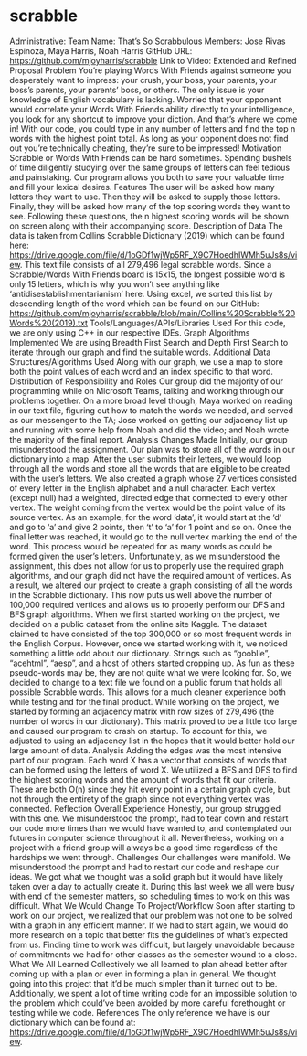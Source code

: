 # scrabble

Administrative:
Team Name: That’s So Scrabbulous
Members: Jose Rivas Espinoza, Maya Harris, Noah Harris
GitHub URL: https://github.com/mjoyharris/scrabble
Link to Video: 
Extended and Refined Proposal
Problem
	You’re playing Words With Friends against someone you desperately want to impress: your crush, your boss, your parents, your boss’s parents, your parents’ boss, or others. The only issue is your knowledge of English vocabulary is lacking. Worried that your opponent would correlate your Words With Friends ability directly to your intelligence, you look for any shortcut to improve your diction. And that’s where we come in! With our code, you could type in any number of letters and find the top n words with the highest point total. As long as your opponent does not find out you’re technically cheating, they’re sure to be impressed!
Motivation
	Scrabble or Words With Friends can be hard sometimes. Spending bushels of time diligently studying over the same groups of letters can feel tedious and painstaking. Our program allows you both to save your valuable time and fill your lexical desires.
Features
	The user will be asked how many letters they want to use. Then they will be asked to supply those letters. Finally, they will be asked how many of the top scoring words they want to see. Following these questions, the n highest scoring words will be shown on screen along with their accompanying score.
Description of Data
	The data is taken from Collins Scrabble Dictionary (2019) which can be found here: https://drive.google.com/file/d/1oGDf1wjWp5RF_X9C7HoedhIWMh5uJs8s/view. This text file consists of all 279,496 legal scrabble words. Since a Scrabble/Words With Friends board is 15x15, the longest possible word is only 15 letters, which is why you won’t see anything like ‘antidisestablishmentarianism’ here. Using excel, we sorted this list by descending length of the word which can be found on our GitHub: https://github.com/mjoyharris/scrabble/blob/main/Collins%20Scrabble%20Words%20(2019).txt
Tools/Languages/APIs/Libraries Used
	For this code, we are only using C++ in our respective IDEs.
Graph Algorithms Implemented
	We are using Breadth First Search and Depth First Search to iterate through our graph and find the suitable words.
Additional Data Structures/Algorithms Used
	Along with our graph, we use a map to store both the point values of each word and an index specific to that word.
Distribution of Responsibility and Roles
	Our group did the majority of our programming while on Microsoft Teams, talking and working through our problems together. On a more broad level though, Maya worked on reading in our text file, figuring out how to match the words we needed, and served as our messenger to the TA; Jose worked on getting our adjacency list up and running with some help from Noah and did the video; and Noah wrote the majority of the final report.
Analysis
Changes Made
	Initially, our group misunderstood the assignment. Our plan was to store all of the words in our dictionary into a map. After the user submits their letters, we would loop through all the words and store all the words that are eligible to be created with the user’s letters. We also created a graph whose 27 vertices consisted of every letter in the English alphabet and a null character. Each vertex (except null) had a weighted, directed edge that connected to every other vertex. The weight coming from the vertex would be the point value of its source vertex. As an example, for the word ‘data’, it would start at the ‘d’ and go to ‘a’ and give 2 points, then ‘t’ to ‘a’ for 1 point and so on. Once the final letter was reached, it would go to the null vertex marking the end of the word. This process would be repeated for as many words as could be formed given the user’s letters.
	Unfortunately, as we misunderstood the assignment, this does not allow for us to properly use the required graph algorithms, and our graph did not have the required amount of vertices. As a result, we altered our project to create a graph consisting of all the words in the Scrabble dictionary. This now puts us well above the number of 100,000 required vertices and allows us to properly perform our DFS and BFS graph algorithms.
	When we first started working on the project, we decided on a public dataset from the online site Kaggle. The dataset claimed to have consisted of the top 300,000 or so most frequent words in the English Corpus. However, once we started working with it, we noticed something a little odd about our dictionary. Strings such as “gooblle”, “acehtml”, “aesp”, and a host of others started cropping up. As fun as these pseudo-words may be, they are not quite what we were looking for. So, we decided to change to a text file we found on a public forum that holds all possible Scrabble words. This allows for a much cleaner experience both while testing and for the final product.
	While working on the project, we started by forming an adjacency matrix with row sizes of 279,496 (the number of words in our dictionary). This matrix proved to be a little too large and caused our program to crash on startup. To account for this, we adjusted to using an adjacency list in the hopes that it would better hold our large amount of data.
Analysis
	Adding the edges was the most intensive part of our program. Each word X has a vector that consists of words that can be formed using the letters of word X. We utilized a BFS and DFS to find the highest scoring words and the amount of words that fit our criteria. These are both O(n) since they hit every point in a certain graph cycle, but not through the entirety of the graph since not everything vertex was connected. 
Reflection
Overall Experience
	Honestly, our group struggled with this one. We misunderstood the prompt, had to tear down and restart our code more times than we would have wanted to, and contemplated our futures in computer science throughout it all. Nevertheless, working on a project with a friend group will always be a good time regardless of the hardships we went through.
Challenges
	Our challenges were manifold. We misunderstood the prompt and had to restart our code and reshape our ideas. We got what we thought was a solid graph but it would have likely taken over a day to actually create it. During this last week we all were busy with end of the semester matters, so scheduling times to work on this was difficult.
What We Would Change To Project/Workflow
	Soon after starting to work on our project, we realized that our problem was not one to be solved with a graph in any efficient manner. If we had to start again, we would do more research on a topic that better fits the guidelines of what’s expected from us. Finding time to work was difficult, but largely unavoidable because of commitments we had for other classes as the semester wound to a close.
What We All Learned
	Collectively we all learned to plan ahead better after coming up with a plan or even in forming a plan in general. We thought going into this project that it’d be much simpler than it turned out to be. Additionally, we spent a lot of time writing code for an impossible solution to the problem which could’ve been avoided by more careful forethought or testing while we code.
References
	The only reference we have is our dictionary which can be found at: https://drive.google.com/file/d/1oGDf1wjWp5RF_X9C7HoedhIWMh5uJs8s/view.

